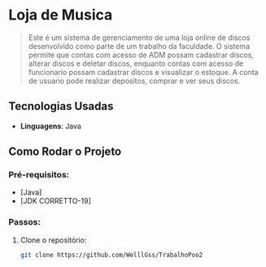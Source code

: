 # Loja de Musica

> Este é um sistema de gerenciamento de uma loja online de discos desenvolvido como parte de um trabalho da faculdade. O sistema permite que contas com acesso de ADM possam cadastrar discos, alterar discos e deletar discos, enquanto contas com acesso de funcionario possam cadastrar discos e visualizar o estoque. A conta de usuario pode realizar depositos, comprar e ver seus discos.

## Tecnologias Usadas

- **Linguagens**: Java

## Como Rodar o Projeto

### Pré-requisitos:

- [Java]
- [JDK CORRETTO-19]

### Passos:

1. Clone o repositório:
   ```bash
   git clone https://github.com/WelllGss/TrabalhoPoo2
